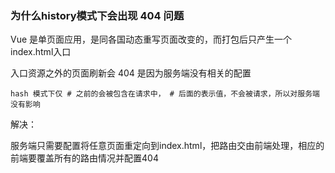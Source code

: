 ### 为什么history模式下会出现 404 问题

Vue 是单页面应用，是同各国动态重写页面改变的，而打包后只产生一个index.html入口

入口资源之外的页面刷新会 404 是因为服务端没有相关的配置

    hash 模式下仅 # 之前的会被包含在请求中， # 后面的表示值，不会被请求，所以对服务端没有影响

解决： 

  服务端只需要配置将任意页面重定向到index.html，把路由交由前端处理，相应的前端要覆盖所有的路由情况并配置404
